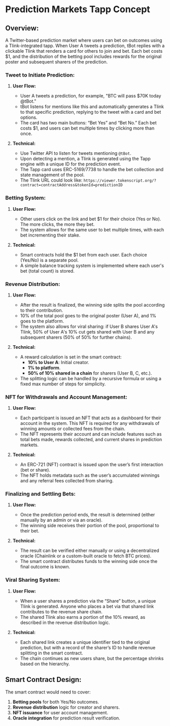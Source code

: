 
# Prediction Markets Tapp Concept

## Overview:
A Twitter-based prediction market where users can bet on outcomes using a Tlink-integrated tapp. 
When User A tweets a prediction, tBot replies with a clickable Tlink that renders a card for others to join and bet. Each bet costs $1, 
and the distribution of the betting pool includes rewards for the original poster and subsequent sharers of the prediction.

### Tweet to Initiate Prediction:
1. **User Flow:** 
    - User A tweets a prediction, for example, "BTC will pass $70K today @tBot."
    - tBot listens for mentions like this and automatically generates a Tlink to that specific prediction, replying to the tweet with a card and bet options.
    - The card has two main buttons: “Bet Yes” and “Bet No.” Each bet costs $1, and users can bet multiple times by clicking more than once.
   
2. **Technical:**
    - Use Twitter API to listen for tweets mentioning `@tBot`.
    - Upon detecting a mention, a Tlink is generated using the Tapp engine with a unique ID for the prediction event.
    - The Tapp card uses ERC-5169/7738 to handle the bet collection and state management of the pool.
    - The Tlink URL could look like: `https://viewer.tokenscript.org/?contract=contractAddress&tokenId=predictionID`

### Betting System:
1. **User Flow:**
    - Other users click on the link and bet $1 for their choice (Yes or No). The more clicks, the more they bet.
    - The system allows for the same user to bet multiple times, with each bet incrementing their stake.
   
2. **Technical:**
    - Smart contracts hold the $1 bet from each user. Each choice (Yes/No) is a separate pool.
    - A simple balance tracking system is implemented where each user's bet (total count) is stored.

### Revenue Distribution:
1. **User Flow:**
    - After the result is finalized, the winning side splits the pool according to their contribution.
    - 10% of the total pool goes to the original poster (User A), and 1% goes to the platform.
    - The system also allows for viral sharing: if User B shares User A's Tlink, 50% of User A's 10% cut gets shared with User B and any subsequent sharers (50% of 50% for further chains).
   
2. **Technical:**
    - A reward calculation is set in the smart contract:
        - **10% to User A**: Initial creator.
        - **1% to platform**.
        - **50% of 10% shared in a chain** for sharers (User B, C, etc.).
    - The splitting logic can be handled by a recursive formula or using a fixed max number of steps for simplicity.

### NFT for Withdrawals and Account Management:
1. **User Flow:**
    - Each participant is issued an NFT that acts as a dashboard for their account in the system. This NFT is required for any withdrawals of winning amounts or collected fees from the chain.
    - The NFT represents their account and can include features such as total bets made, rewards collected, and current shares in prediction markets.
   
2. **Technical:**
    - An ERC-721 (NFT) contract is issued upon the user’s first interaction (bet or share).
    - The NFT holds metadata such as the user’s accumulated winnings and any referral fees collected from sharing.

### Finalizing and Settling Bets:
1. **User Flow:**
    - Once the prediction period ends, the result is determined (either manually by an admin or via an oracle).
    - The winning side receives their portion of the pool, proportional to their bet.
   
2. **Technical:**
    - The result can be verified either manually or using a decentralized oracle (Chainlink or a custom-built oracle to fetch BTC prices).
    - The smart contract distributes funds to the winning side once the final outcome is known.

### Viral Sharing System:
1. **User Flow:**
    - When a user shares a prediction via the “Share” button, a unique Tlink is generated. Anyone who places a bet via that shared link contributes to the revenue share chain.
    - The shared Tlink also earns a portion of the 10% reward, as described in the revenue distribution logic.

2. **Technical:**
    - Each shared link creates a unique identifier tied to the original prediction, but with a record of the sharer’s ID to handle revenue splitting in the smart contract.
    - The chain continues as new users share, but the percentage shrinks based on the hierarchy.

## Smart Contract Design:
The smart contract would need to cover:
1. **Betting pools** for both Yes/No outcomes.
2. **Revenue distribution** logic for creator and sharers.
3. **NFT issuance** for user account management.
4. **Oracle integration** for prediction result verification.

